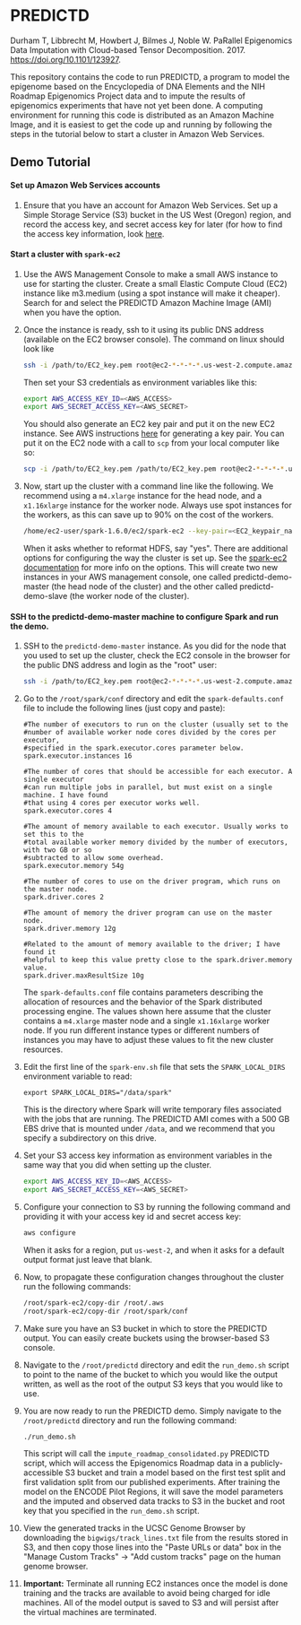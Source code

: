 # PREDICTD
Durham T, Libbrecht M, Howbert J, Bilmes J, Noble W. PaRallel Epigenomics Data Imputation with Cloud-based Tensor Decomposition. 2017. https://doi.org/10.1101/123927.

This repository contains the code to run PREDICTD, a program to model the epigenome based on the Encyclopedia of DNA Elements and the NIH Roadmap Epigenomics Project data and to impute the results of epigenomics experiments that have not yet been done. A computing environment for running this code is distributed as an Amazon Machine Image, and it is easiest to get the code up and running by following the steps in the tutorial below to start a cluster in Amazon Web Services.

## Demo Tutorial

#### Set up Amazon Web Services accounts

1. Ensure that you have an account for Amazon Web Services. Set up a Simple Storage Service (S3) bucket in the US West (Oregon) region, and record the access key, and secret access key for later (for how to find the access key information, look [here](http://docs.aws.amazon.com/general/latest/gr/aws-sec-cred-types.html#access-keys-and-secret-access-keys).

#### Start a cluster with ```spark-ec2```

1. Use the AWS Management Console to make a small AWS instance to use for starting the cluster. Create a small Elastic Compute Cloud (EC2) instance like m3.medium (using a spot instance will make it cheaper). Search for and select the PREDICTD Amazon Machine Image (AMI) when you have the option.

1. Once the instance is ready, ssh to it using its public DNS address (available on the EC2 browser console). The command on linux should look like 
    ```bash
    ssh -i /path/to/EC2_key.pem root@ec2-*-*-*-*.us-west-2.compute.amazonaws.com
    ```
    
    Then set your S3 credentials as environment variables like this:

    ```bash
    export AWS_ACCESS_KEY_ID=<AWS_ACCESS>
    export AWS_SECRET_ACCESS_KEY=<AWS_SECRET> 
    ```

    You should also generate an EC2 key pair and put it on the new EC2 instance. See AWS instructions [here](http://docs.aws.amazon.com/AWSEC2/latest/UserGuide/ec2-key-pairs.html) for generating a key pair. You can put it on the EC2 node with a call to ```scp``` from your local computer like so:
    
    ```bash
    scp -i /path/to/EC2_key.pem /path/to/EC2_key.pem root@ec2-*-*-*-*.us-west-2.compute.amazonaws.com:/root/.ssh/
    ```

1. Now, start up the cluster with a command line like the following. We recommend using a ```m4.xlarge``` instance for the head node, and a ```x1.16xlarge``` instance for the worker node. Always use spot instances for the workers, as this can save up to 90% on the cost of the workers.

    ```bash
    /home/ec2-user/spark-1.6.0/ec2/spark-ec2 --key-pair=<EC2_keypair_name> --identity-file=/root/.ssh/<EC2_key.pem> --region=us-west-2 --ami=<PREDICTD_AMI> --master-instance-type=m4.xlarge --instance-type=x1.16xlarge --spot-price=2.00 --slaves=1 --spark-version=1.6.0 --hadoop-major-version=yarn --copy-aws-credentials --ganglia launch predictd-demo
    ```

    When it asks whether to reformat HDFS, say "yes". There are additional options for configuring the way the cluster is set up. See the [spark-ec2 documentation](https://github.com/amplab/spark-ec2) for more info on the options. This will create two new instances in your AWS management console, one called predictd-demo-master (the head node of the cluster) and the other called predictd-demo-slave (the worker node of the cluster).

#### SSH to the predictd-demo-master machine to configure Spark and run the demo.

1. SSH to the ```predictd-demo-master``` instance. As you did for the node that you used to set up the cluster, check the EC2 console in the browser for the public DNS address and login as the "root" user:

    ```bash
    ssh -i /path/to/EC2_key.pem root@ec2-*-*-*-*.us-west-2.compute.amazonaws.com
    ```

1. Go to the ```/root/spark/conf``` directory and edit the ```spark-defaults.conf``` file to include the following lines (just copy and paste):
    ```
    #The number of executors to run on the cluster (usually set to the 
    #number of available worker node cores divided by the cores per executor,
    #specified in the spark.executor.cores parameter below.
    spark.executor.instances 16
    
    #The number of cores that should be accessible for each executor. A single executor
    #can run multiple jobs in parallel, but must exist on a single machine. I have found
    #that using 4 cores per executor works well.
    spark.executor.cores 4
    
    #The amount of memory available to each executor. Usually works to set this to the
    #total available worker memory divided by the number of executors, with two GB or so
    #subtracted to allow some overhead.
    spark.executor.memory 54g
    
    #The number of cores to use on the driver program, which runs on the master node.
    spark.driver.cores 2
    
    #The amount of memory the driver program can use on the master node.
    spark.driver.memory 12g
    
    #Related to the amount of memory available to the driver; I have found it
    #helpful to keep this value pretty close to the spark.driver.memory value.
    spark.driver.maxResultSize 10g
    ```
    The ```spark-defaults.conf``` file contains parameters describing the allocation of resources and the behavior of the Spark distributed processing engine. The values shown here assume that the cluster contains a ```m4.xlarge``` master node and a single ```x1.16xlarge``` worker node. If you run different instance types or different numbers of instances you may have to adjust these values to fit the new cluster resources.

1. Edit the first line of the ```spark-env.sh``` file that sets the ```SPARK_LOCAL_DIRS``` environment variable to read:
    ```
    export SPARK_LOCAL_DIRS="/data/spark"
    ```
    This is the directory where Spark will write temporary files associated with the jobs that are running. The PREDICTD AMI comes with a 500 GB EBS drive that is mounted under ```/data```, and we recommend that you specify a subdirectory on this drive.

1. Set your S3 access key information as environment variables in the same way that you did when setting up the cluster.
    ```bash
    export AWS_ACCESS_KEY_ID=<AWS_ACCESS>
    export AWS_SECRET_ACCESS_KEY=<AWS_SECRET> 
    ```

1. Configure your connection to S3 by running the following command and providing it with your access key id and secret access key:
    ```bash
    aws configure
    ```
    When it asks for a region, put ```us-west-2```, and when it asks for a default output format just leave that blank.

1. Now, to propagate these configuration changes throughout the cluster run the following commands:
    ```bash
    /root/spark-ec2/copy-dir /root/.aws
    /root/spark-ec2/copy-dir /root/spark/conf
    ```

1. Make sure you have an S3 bucket in which to store the PREDICTD output. You can easily create buckets using the browser-based S3 console.

1. Navigate to the ```/root/predictd``` directory and edit the ```run_demo.sh``` script to point to the name of the bucket to which you would like the output written, as well as the root of the output S3 keys that you would like to use.

1. You are now ready to run the PREDICTD demo. Simply navigate to the ```/root/predictd``` directory and run the following command:
    ```bash
    ./run_demo.sh
    ```
    This script will call the ```impute_roadmap_consolidated.py``` PREDICTD script, which will access the Epigenomics Roadmap data in a publicly-accessible S3 bucket and train a model based on the first test split and first validation split from our published experiments. After training the model on the ENCODE Pilot Regions, it will save the model parameters and the imputed and observed data tracks to S3 in the bucket and root key that you specified in the ```run_demo.sh``` script.

1. View the generated tracks in the UCSC Genome Browser by downloading the ```bigwigs/track_lines.txt``` file from the results stored in S3, and then copy those lines into the "Paste URLs or data" box in the "Manage Custom Tracks" -> "Add custom tracks" page on the human genome browser.

1. **Important:** Terminate all running EC2 instances once the model is done training and the tracks are available to avoid being charged for idle machines. All of the model output is saved to S3 and will persist after the virtual machines are terminated.
